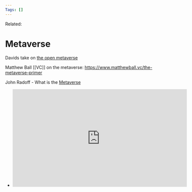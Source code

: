 ```yaml
---
Tags: []
---
```

Related: 
# Metaverse

Davids take on [the open metaverse](https://medium.com/the-metaverse/why-the-metaverse-will-be-huge-f904a3a3d2a)

Matthew Ball [[VC]] on the metaverse: https://www.matthewball.vc/the-metaverse-primer

John Radoff - What is the [Metaverse](https://medium.com/building-the-metaverse/what-is-the-metaverse-a170108458e8)
- <iframe width="560" height="315" src="https://www.youtube.com/embed/ZSgitLzAIis" title="YouTube video player" frameborder="0" allow="accelerometer; autoplay; clipboard-write; encrypted-media; gyroscope; picture-in-picture" allowfullscreen></iframe>

